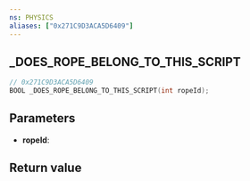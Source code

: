 ```yaml
---
ns: PHYSICS
aliases: ["0x271C9D3ACA5D6409"]
---
```

## _DOES_ROPE_BELONG_TO_THIS_SCRIPT

```c
// 0x271C9D3ACA5D6409
BOOL _DOES_ROPE_BELONG_TO_THIS_SCRIPT(int ropeId);
```


## Parameters
* **ropeId**: 

## Return value
